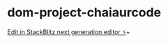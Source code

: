 # dom-project-chaiaurcode

[Edit in StackBlitz next generation editor ⚡️](https://stackblitz.com/~/github.com/rjmandal/dom-project-chaiaurcode)+